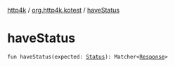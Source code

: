 [http4k](../index.md) / [org.http4k.kotest](index.md) / [haveStatus](./have-status.md)

# haveStatus

`fun haveStatus(expected: `[`Status`](../org.http4k.core/-status/index.md)`): Matcher<`[`Response`](../org.http4k.core/-response/index.md)`>`